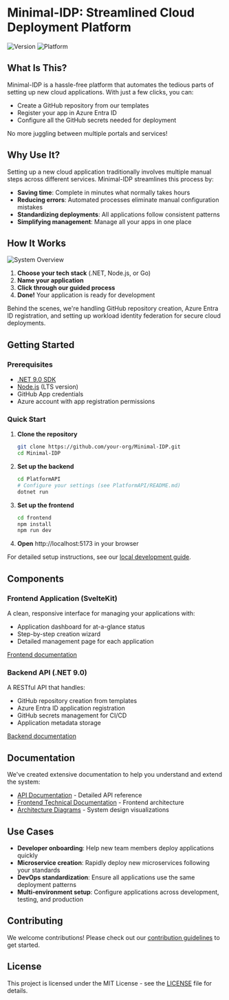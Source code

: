 # Minimal-IDP: Streamlined Cloud Deployment Platform

![Version](https://img.shields.io/badge/version-0.1.0-blue)
![Platform](https://img.shields.io/badge/platform-.NET%209.0%20%7C%20SvelteKit-brightgreen)

## What Is This?

Minimal-IDP is a hassle-free platform that automates the tedious parts of setting up new cloud applications. With just a few clicks, you can:

- Create a GitHub repository from our templates
- Register your app in Azure Entra ID
- Configure all the GitHub secrets needed for deployment

No more juggling between multiple portals and services!

## Why Use It?

Setting up a new cloud application traditionally involves multiple manual steps across different services. Minimal-IDP streamlines this process by:

- **Saving time**: Complete in minutes what normally takes hours
- **Reducing errors**: Automated processes eliminate manual configuration mistakes
- **Standardizing deployments**: All applications follow consistent patterns
- **Simplifying management**: Manage all your apps in one place

## How It Works

![System Overview](./docs/images/system-overview.png)

1. **Choose your tech stack** (.NET, Node.js, or Go)
2. **Name your application**
3. **Click through our guided process**
4. **Done!** Your application is ready for development

Behind the scenes, we're handling GitHub repository creation, Azure Entra ID registration, and setting up workload identity federation for secure cloud deployments.

## Getting Started

### Prerequisites

- [.NET 9.0 SDK](https://dotnet.microsoft.com/download)
- [Node.js](https://nodejs.org/) (LTS version)
- GitHub App credentials
- Azure account with app registration permissions

### Quick Start

1. **Clone the repository**
   ```bash
   git clone https://github.com/your-org/Minimal-IDP.git
   cd Minimal-IDP
   ```

2. **Set up the backend**
   ```bash
   cd PlatformAPI
   # Configure your settings (see PlatformAPI/README.md)
   dotnet run
   ```

3. **Set up the frontend**
   ```bash
   cd frontend
   npm install
   npm run dev
   ```

4. **Open** http://localhost:5173 in your browser

For detailed setup instructions, see our [local development guide](./docs/README.md).

## Components

### Frontend Application (SvelteKit)

A clean, responsive interface for managing your applications with:
- Application dashboard for at-a-glance status
- Step-by-step creation wizard
- Detailed management page for each application

[Frontend documentation](./frontend/README.md)

### Backend API (.NET 9.0)

A RESTful API that handles:
- GitHub repository creation from templates
- Azure Entra ID application registration
- GitHub secrets management for CI/CD
- Application metadata storage

[Backend documentation](./PlatformAPI/README.md)

## Documentation

We've created extensive documentation to help you understand and extend the system:

- [API Documentation](./docs/backend/api-documentation.md) - Detailed API reference
- [Frontend Technical Documentation](./docs/frontend/technical-documentation.md) - Frontend architecture
- [Architecture Diagrams](./docs/diagrams/architecture-overview.md) - System design visualizations

## Use Cases

- **Developer onboarding**: Help new team members deploy applications quickly
- **Microservice creation**: Rapidly deploy new microservices following your standards
- **DevOps standardization**: Ensure all applications use the same deployment patterns
- **Multi-environment setup**: Configure applications across development, testing, and production

## Contributing

We welcome contributions! Please check out our [contribution guidelines](./CONTRIBUTING.md) to get started.

## License

This project is licensed under the MIT License - see the [LICENSE](./LICENSE) file for details.

